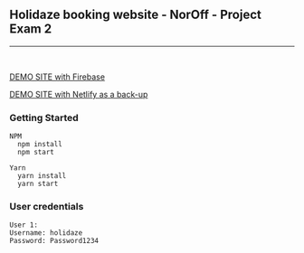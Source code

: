 ## Holidaze booking website - NorOff - Project Exam 2

<hr />
<Br />

[DEMO SITE with Firebase](https://holidaze-inn.web.app/)
<br />

[DEMO SITE with Netlify as a back-up](https://holidaze-inn.netlify.app/)

### Getting Started

```
NPM
  npm install
  npm start

Yarn
  yarn install
  yarn start
```

### User credentials

```
User 1:
Username: holidaze
Password: Password1234

```
